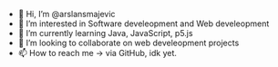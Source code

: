 - 👋 Hi, I’m @arslansmajevic
- 👀 I’m interested in Software develeopment and Web develeopment
- 🌱 I’m currently learning Java, JavaScript, p5.js
- 💞️ I’m looking to collaborate on web develeopment projects
- 📫 How to reach me -> via GitHub, idk yet.

<!---
arslansmajevic/arslansmajevic is a ✨ special ✨ repository because its `README.md` (this file) appears on your GitHub profile.
You can click the Preview link to take a look at your changes.
--->
